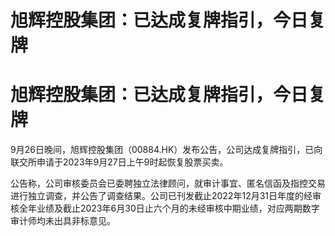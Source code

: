 # 旭辉控股集团：已达成复牌指引，今日复牌

# 旭辉控股集团：已达成复牌指引，今日复牌

9月26日晚间，旭辉控股集团（00884.HK）发布公告，公司达成复牌指引，已向联交所申请于2023年9月27日上午9时起恢复股票买卖。

公告称，公司审核委员会已委聘独立法律顾问，就审计事宜、匿名信函及指控交易进行独立调查，并公告了调查结果。公司已刊发截止2022年12月31日年度的经审核全年业绩及截止2023年6月30日止六个月的未经审核中期业绩，对应两期数字审计师均未出具非标意见。

